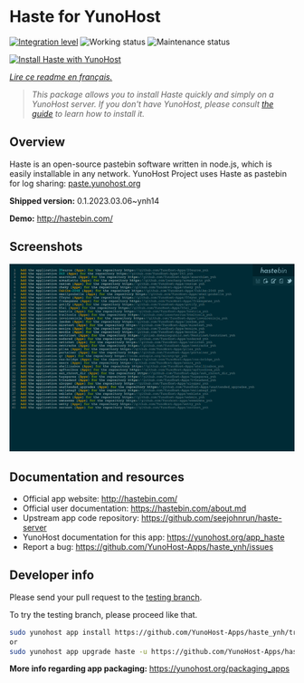 <!--
N.B.: This README was automatically generated by https://github.com/YunoHost/apps/tree/master/tools/README-generator
It shall NOT be edited by hand.
-->

# Haste for YunoHost

[![Integration level](https://dash.yunohost.org/integration/haste.svg)](https://dash.yunohost.org/appci/app/haste) ![Working status](https://ci-apps.yunohost.org/ci/badges/haste.status.svg) ![Maintenance status](https://ci-apps.yunohost.org/ci/badges/haste.maintain.svg)

[![Install Haste with YunoHost](https://install-app.yunohost.org/install-with-yunohost.svg)](https://install-app.yunohost.org/?app=haste)

*[Lire ce readme en français.](./README_fr.md)*

> *This package allows you to install Haste quickly and simply on a YunoHost server.
If you don't have YunoHost, please consult [the guide](https://yunohost.org/#/install) to learn how to install it.*

## Overview

Haste is an open-source pastebin software written in node.js, which is easily installable in any network. YunoHost Project uses Haste as pastebin for log sharing: [paste.yunohost.org](https://paste.yunohost.org/)


**Shipped version:** 0.1.2023.03.06~ynh14

**Demo:** http://hastebin.com/

## Screenshots

![Screenshot of Haste](./doc/screenshots/screenshot.png)

## Documentation and resources

* Official app website: <http://hastebin.com/>
* Official user documentation: <https://hastebin.com/about.md>
* Upstream app code repository: <https://github.com/seejohnrun/haste-server>
* YunoHost documentation for this app: <https://yunohost.org/app_haste>
* Report a bug: <https://github.com/YunoHost-Apps/haste_ynh/issues>

## Developer info

Please send your pull request to the [testing branch](https://github.com/YunoHost-Apps/haste_ynh/tree/testing).

To try the testing branch, please proceed like that.

``` bash
sudo yunohost app install https://github.com/YunoHost-Apps/haste_ynh/tree/testing --debug
or
sudo yunohost app upgrade haste -u https://github.com/YunoHost-Apps/haste_ynh/tree/testing --debug
```

**More info regarding app packaging:** <https://yunohost.org/packaging_apps>

